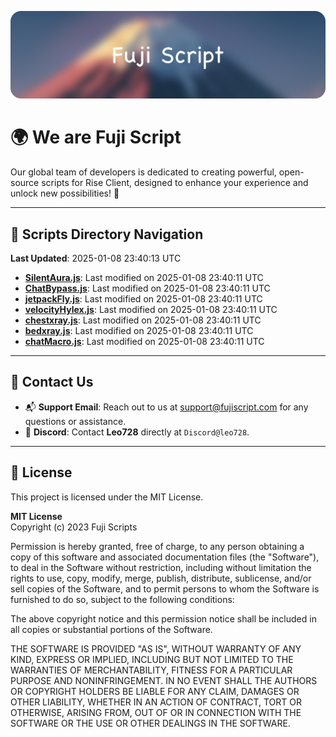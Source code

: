 ![Banner](.github/b.webp)

# 🌍 **We are Fuji Script**

Our global team of developers is dedicated to creating powerful, open-source scripts for Rise Client, designed to enhance your experience and unlock new possibilities! 🌟

---
<!-- SCRIPTS_NAVIGATION_START -->
## 📂 **Scripts Directory Navigation**

**Last Updated**: 2025-01-08 23:40:13 UTC

- **[SilentAura.js](scripts/SilentAura.js)**: Last modified on 2025-01-08 23:40:11 UTC
- **[ChatBypass.js](scripts/ChatBypass.js)**: Last modified on 2025-01-08 23:40:11 UTC
- **[jetpackFly.js](scripts/jetpackFly.js)**: Last modified on 2025-01-08 23:40:11 UTC
- **[velocityHylex.js](scripts/velocityHylex.js)**: Last modified on 2025-01-08 23:40:11 UTC
- **[chestxray.js](scripts/chestxray.js)**: Last modified on 2025-01-08 23:40:11 UTC
- **[bedxray.js](scripts/bedxray.js)**: Last modified on 2025-01-08 23:40:11 UTC
- **[chatMacro.js](scripts/chatMacro.js)**: Last modified on 2025-01-08 23:40:11 UTC

<!-- SCRIPTS_NAVIGATION_END -->

---

## 💬 **Contact Us**  
- 📬 **Support Email**: Reach out to us at [support@fujiscript.com](mailto:support@fujiscript.com) for any questions or assistance.  
- 💬 **Discord**: Contact **Leo728** directly at `Discord@leo728`.

---

## 📜 **License**

This project is licensed under the MIT License.  

**MIT License**  
Copyright (c) 2023 Fuji Scripts  

Permission is hereby granted, free of charge, to any person obtaining a copy of this software and associated documentation files (the "Software"), to deal in the Software without restriction, including without limitation the rights to use, copy, modify, merge, publish, distribute, sublicense, and/or sell copies of the Software, and to permit persons to whom the Software is furnished to do so, subject to the following conditions:  

The above copyright notice and this permission notice shall be included in all copies or substantial portions of the Software.  

THE SOFTWARE IS PROVIDED "AS IS", WITHOUT WARRANTY OF ANY KIND, EXPRESS OR IMPLIED, INCLUDING BUT NOT LIMITED TO THE WARRANTIES OF MERCHANTABILITY, FITNESS FOR A PARTICULAR PURPOSE AND NONINFRINGEMENT. IN NO EVENT SHALL THE AUTHORS OR COPYRIGHT HOLDERS BE LIABLE FOR ANY CLAIM, DAMAGES OR OTHER LIABILITY, WHETHER IN AN ACTION OF CONTRACT, TORT OR OTHERWISE, ARISING FROM, OUT OF OR IN CONNECTION WITH THE SOFTWARE OR THE USE OR OTHER DEALINGS IN THE SOFTWARE.  
